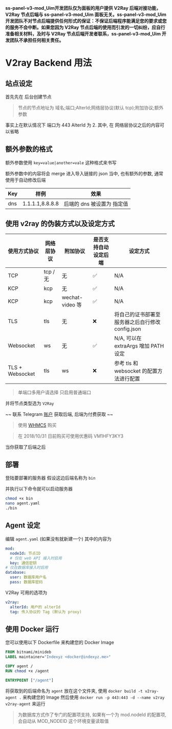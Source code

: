 **ss-panel-v3-mod_Uim开发团队仅为面板的用户提供 V2Ray 后端对接功能，V2Ray 节点后端与 ss-panel-v3-mod_Uim 面板无关。ss-panel-v3-mod_Uim 开发团队不对节点后端提供任何形式的保证：不保证后端程序能满足您的要求或您的服务不会中断。如果您因为 V2Ray 节点后端的使用而引发的一切纠纷，应自行准备相关材料，及时与 V2Ray 节点后端开发者联系，ss-panel-v3-mod_Uim 开发团队不承担任何相关责任。**

# V2ray Backend 用法
## 站点设定
首先先在 后台创建节点
> 节点的节点地址为 域名;端口;AlterId;网络层协议(默认 tcp);附加协议;额外参数

事实上在默认情况下 端口为 443 AlterId 为 2. 其中, 在 网络层协议之后的内容可以省略

## 额外参数的格式
额外参数使用 `key=value|another=vale` 这种格式来书写

额外参数中的内容将会 merge 进入导入链接的 json 当中, 也有额外的参数, 通常使用于自动修改后端

| Key | 样例 | 效果 |
| --- | --- | --- |
| dns | 1.1.1.1,8.8.8.8 | 后端的 dns 被设置为 指定值 |


## 使用 v2ray 的伪装方式以及设定方式
| 使用方式协议 | 网络层协议 | 附加协议 | 是否支持自动设定后端 | 设定方式 | 
| --- |-------------| ---| -----| --- |
| TCP | tcp / 无 | 无 | ✅ | N/A |
| KCP | kcp | 无 | ✅ | N/A |
| KCP | kcp | wechat-video 等 | ✅ | N/A |
| TLS | tls | 无 | ❌ | 将自己的证书部署至服务器之后自行修改 config.json |
| Websocket | ws | 无 | ✅ | N/A, 可以在 extraArgs 增加 PATH 设定 |
| TLS + Websocket | tls | ws | ❌ | 参考 tls 和 websocket 的配置方法进行配置 | 


> 单端口多用户请选择 只启用普通端口

并将节点类型选为 `V2Ray`

~~ 联系 Telegram [账户](https://t.me/nttisthebest) 获取后端, 后端为付费获取 ~~

> 使用 [WHMCS](https://whmcs.indexyz.me/aff.php?aff=1) 购买 

> 在 2018/10/31 日前购买可使用优惠码 VM1HFY3KY3

当你获取了后端之后

## 部署
登陆要部署的服务器 假设这边后端名称为 `bin`

并执行以下命令就可以启动服务器
```bash
chmod +x bin
nano agent.yaml
./bin
```

## Agent 设定
编辑 `agent.yaml` (如果没有就新建一个)
其中的内容为
```yaml
mod:
  nodeId: 节点ID
  # 仅在 web API 接入时启用
  key: 通信密钥
# 仅在数据库接入时启用
database:
  user: 数据库用户名
  pass: 数据库密码
```

V2Ray 可用的选项为
```yaml 
v2ray:
  alterId: 用户的 alterId
  tag: 传入协议的 Tag (默认为 proxy)
```

## 使用 Docker 运行
您可以使用以下 Dockerfile 来构建您的 Docker Image
```dockerfile
FROM bitnami/minideb
LABEL maintainer="Indexyz <docker@indexyz.me>"

COPY agent /
RUN chmod +x /agent

ENTRYPOINT ["/agent"]
```

将获取到的后端命名为 `agent` 放在这个文件夹, 使用 `docker build -t v2ray-agent .` 来构建您的 Image
然后使用 `docker run -p 443:443 -d --name v2ray v2ray-agent` 来运行

> 为数据库方式作了专门的配置项支持, 如果有一个为 mod.nodeId 的配置项, 会自动从 MOD_NODEID 这个环境变量读取值